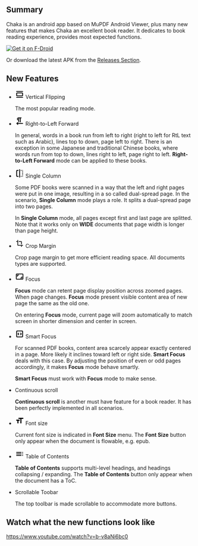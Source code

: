 ## Summary
Chaka is an android app based on MuPDF Android Viewer, plus many new features that makes Chaka an excellent book reader. It dedicates to book reading experience, provides most expected functions.

[<img src="https://fdroid.gitlab.io/artwork/badge/get-it-on.png"
     alt="Get it on F-Droid"
     height="80">](https://f-droid.org/packages/net.timelegend.chaka.viewer.app/)

Or download the latest APK from the [Releases Section](https://github.com/elementdavv/chaka/releases/latest).

## New Features
- <img src="resources/flip_vertical.png"> Vertical Flipping

  The most popular reading mode.

- <img src="resources/text_left.png"> Right-to-Left Forward

  In general, words in a book run from left to right (right to left for RtL text such as Arabic), lines top to down, page left to right. There is an exception in some Japanese and traditional Chinese books, where words run from top to down, lines right to left, page right to left. **Right-to-Left Forward** mode can be applied to these books.

- <img src="resources/single_column.png"> Single Column

  Some PDF books were scanned in a way that the left and right pages were put in one image, resulting in a so called dual-spread page. In the scenario, **Single Column** mode plays a role. It splits a dual-spread page into two pages.

  In **Single Column** mode, all pages except first and last page are splitted. Note that it works only on **WIDE** documents that page width is longer than page height.

- <img src="resources/crop_margin.png"> Crop Margin

  Crop page margin to get more efficient reading space. All documents types are supported.

- <img src="resources/focus.png"> Focus

  **Focus** mode can retent page display position across zoomed pages. When page changes. **Focus** mode present visible content area of new page the same as the old one.

  On entering **Focus** mode, current page will zoom automatically to match screen in shorter dimension and center in screen.

- <img src="resources/smart_focus.png"> Smart Focus

  For scanned PDF books, content area scarcely appear exactly centered in a page. More likely it inclines toward left or right side. **Smart Focus** deals with this case. By adjusting the position of even or odd pages accordingly, it makes **Focus** mode behave smartly.

  **Smart Focus** must work with **Focus** mode to make sense.

- Continuous scroll

  **Continuous scroll** is another must have feature for a book reader. It has been perfectly implemented in all scenarios.

- <img src="resources/format.png"> Font size

  Current font size is indicated in **Font Size** menu. The **Font Size** button only appear when the document is flowable, e.g. epub.

- <img src="resources/toc.png"> Table of Contents

  **Table of Contents** supports multi-level headings, and headings collapsing / expanding. The **Table of Contents** button only appear when the document has a ToC.

- Scrollable Toobar

  The top toolbar is made scrollable to accommodate more buttons.

## Watch what the new functions look like
<a src="https://www.youtube.com/watch?v=b-v8aNi6bc0">https://www.youtube.com/watch?v=b-v8aNi6bc0</a>
